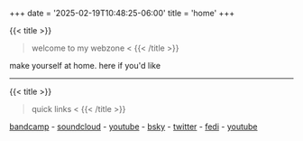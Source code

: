 +++
date = '2025-02-19T10:48:25-06:00'
title = 'home'
+++

{{< title >}}
> welcome to my webzone <
{{< /title >}}

make yourself at home. here if you'd like

---

{{< title >}}
> quick links <
{{< /title >}}

[bandcamp](https://pixyc.bandcamp.com/) - 
[soundcloud](https://soundcloud.com/pixycc) - 
[youtube](https://youtube.com/@pixycc) - 
[bsky](https://bsky.app/profile/pixyc.cc) - 
[twitter](https://x.com/pixycc) - 
[fedi](https://wetdry.world/@orchid) - 
[youtube](https://youtube.com/@sleepy-neko)